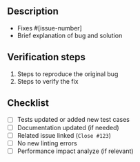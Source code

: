 ## Description

- Fixes #[issue-number]
- Brief explanation of bug and solution

## Verification steps

1. Steps to reproduce the original bug
2. Steps to verify the fix

## Checklist

- [ ] Tests updated or added new test cases
- [ ] Documentation updated (if needed)
- [ ] Related issue linked (`Close #123`)
- [ ] No new linting errors
- [ ] Performance impact analyze (if relevant)

